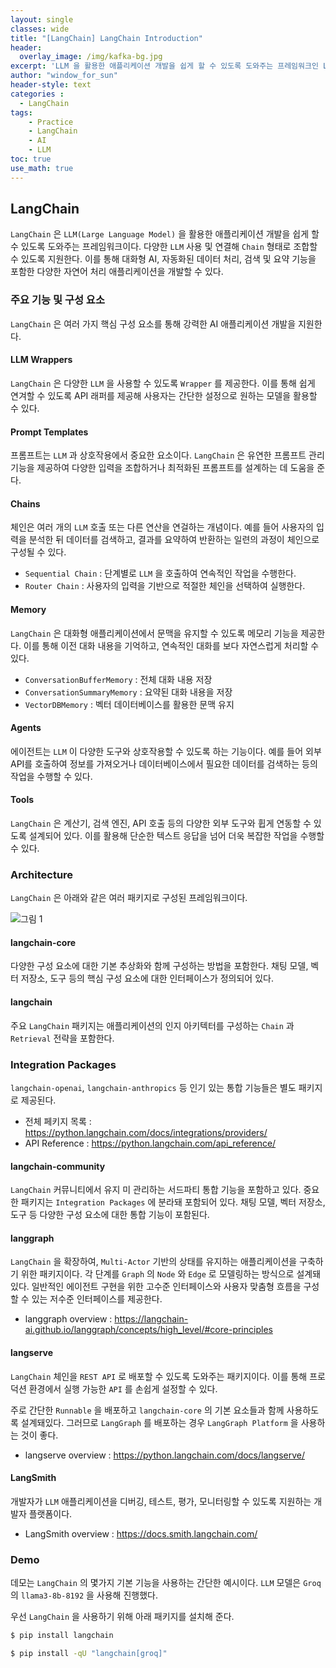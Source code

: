 ```yaml
--- 
layout: single
classes: wide
title: "[LangChain] LangChain Introduction"
header:
  overlay_image: /img/kafka-bg.jpg
excerpt: 'LLM 을 활용한 애플리케이션 개발을 쉽게 할 수 있도록 도와주는 프레임워크인 Langchain 에 대해 알아보자'
author: "window_for_sun"
header-style: text
categories :
  - LangChain
tags:
    - Practice
    - LangChain
    - AI
    - LLM
toc: true
use_math: true
---  
```


## LangChain
`LangChain` 은 `LLM(Large Language Model)` 을 활용한 애플리케이션 개발을 쉽게 할 수 있도록 도와주는 프레임워크이다. 
다양한 `LLM` 사용 및 연결해 `Chain` 형태로 조합할 수 있도록 지원한다. 
이를 통해 대화형 AI, 자동화된 데이터 처리, 검색 및 요약 기능을 포함한 다양한 자연어 처리 애플리케이션을 개발할 수 있다.  

### 주요 기능 및 구성 요소
`LangChain` 은 여러 가지 핵심 구성 요소를 통해 강력한 AI 애플리케이션 개발을 지원한다.  

#### LLM Wrappers
`LangChain` 은 다양한 `LLM` 을 사용할 수 있도록 `Wrapper` 를 제공한다. 
이를 통해 쉽게 연겨할 수 있도록 API 래퍼를 제공해 사용자는 간단한 설정으로 원하는 모델을 활용할 수 있다.  

#### Prompt Templates
프롬프트는 `LLM` 과 상호작용에서 중요한 요소이다. 
`LangChain` 은 유연한 프롬프트 관리 기능을 제공하여 다양한 입력을 조합하거나 최적화된 프롬프트를 설계하는 데 도움을 준다.  


#### Chains
체인은 여러 개의 `LLM` 호출 또는 다른 연산을 연걸하는 개념이다. 
예를 들어 사용자의 입력을 분석한 뒤 데이터를 검색하고, 결과를 요약하여 반환하는 일련의 과정이 체인으로 구성될 수 있다.  

- `Sequential Chain` : 단계별로 `LLM` 을 호출하여 연속적인 작업을 수행한다. 
- `Router Chain` : 사용자의 입력을 기반으로 적절한 체인을 선택하여 실행한다. 

#### Memory
`LangChain` 은 대화형 애플리케이션에서 문맥을 유지할 수 있도록 메모리 기능을 제공한다. 
이를 통해 이전 대화 내용을 기억하고, 연속적인 대화를 보다 자연스럽게 처리할 수 있다.  

- `ConversationBufferMemory` : 전체 대화 내용 저장
- `ConversationSummaryMemory` : 요약된 대화 내용을 저장
- `VectorDBMemory` : 벡터 데이터베이스를 활용한 문맥 유지

#### Agents
에이전트는 `LLM` 이 다양한 도구와 상호작용할 수 있도록 하는 기능이다. 
예를 들어 외부 API를 호출하여 정보를 가져오거나 데이터베이스에서 필요한 데이터를 검색하는 등의 작업을 수행할 수 있다.  

#### Tools
`LangChain` 은 계산기, 검색 엔진, API 호출 등의 다양한 외부 도구와 휩게 연동할 수 있도록 설계되어 있다. 
이를 활용해 단순한 텍스트 응답을 넘어 더욱 복잡한 작업을 수행할 수 있다.  


### Architecture
`LangChain` 은 아래와 같은 여러 패키지로 구성된 프레임워크이다. 

![그림 1]({{site.baseurl}}/img/langchain/langchain-intro-1.svg)


#### langchain-core
다양한 구성 요소에 대한 기본 추상화와 함께 구성하는 방법을 포함한다. 
채팅 모델, 벡터 저장소, 도구 등의 핵심 구성 요소에 대한 인터페이스가 정의되어 있다. 

#### langchain
주요 `LangChain` 패키지는 애플리케이션의 인지 아키텍터를 구성하는 `Chain` 과 `Retrieval` 전략을 포함한다. 

### Integration Packages
`langchain-openai`, `langchain-anthropics` 등 인기 있는 통합 기능들은 별도 패키지로 제공된다. 

- 전체 페키지 목록 : https://python.langchain.com/docs/integrations/providers/
- API Reference : https://python.langchain.com/api_reference/

#### langchain-community
`LangChain` 커뮤니티에서 유지 미 관리하는 서드파티 통합 기능을 포함하고 있다. 
중요한 패키지는 `Integration Packages` 에 분라돼 포함되어 있다. 
채팅 모델, 벡터 저장소, 도구 등 다양한 구성 요소에 대한 통합 기능이 포함된다.  


#### langgraph
`LangChain` 을 확장하여, `Multi-Actor` 기반의 상태를 유지하는 애플리케이션을 구축하기 위한 패키지이다. 
각 단계를 `Graph` 의 `Node` 와 `Edge` 로 모델링하는 방식으로 설계돼 있다. 
일반적인 에이전트 구현을 위한 고수준 인터페이스와 사용자 맞춤형 흐름을 구성할 수 있는 저수준 인터페이스를 제공한다. 

- langgraph overview : https://langchain-ai.github.io/langgraph/concepts/high_level/#core-principles

#### langserve
`LangChain` 체인을 `REST API` 로 배포할 수 있도록 도와주는 패키지이다. 
이를 통해 프로덕션 환경에서 실행 가능한 `API` 를 손쉽게 설정할 수 있다.  

주로 간단한 `Runnable` 을 배포하고 `langchain-core` 의 기본 요소들과 함께 사용하도록 설계돼있다. 
그러므로 `LangGraph` 를 배포하는 경우 `LangGraph Platform` 을 사용하는 것이 좋다.  

- langserve overview : https://python.langchain.com/docs/langserve/


#### LangSmith
개발자가 `LLM` 애플리케이션을 디버깅, 테스트, 평가, 모니터링할 수 있도록 지원하는 개발자 플랫폼이다.  

- LangSmith overview : https://docs.smith.langchain.com/


### Demo
데모는 `LangChain` 의 몇가지 기본 기능을 사용하는 간단한 예시이다. 
`LLM` 모델은 `Groq` 의 `llama3-8b-8192` 을 사용해 진행했다.  

우선 `LangChain` 을 사용하기 위해 아래 패키지를 설치해 준다.  

```bash
$ pip install langchain

$ pip install -qU "langchain[groq]"
```
